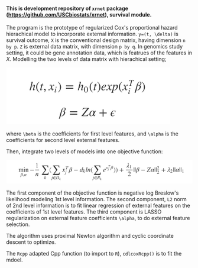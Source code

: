 <!-- README.md is generated from README.Rmd. Please edit that file -->

#### This is development repository of `xrnet` package (https://github.com/USCbiostats/xrnet), __survival module__. 

The program is the prototype of regularized Cox's proportional hazard hierachical model to incorporate external information. `y=(t, \delta)` is survival outcome, `X` is the conventional design matrix, having dimension `n by p`. `Z` is external data matrix, with dimension `p by q`. In genomics study setting, it could be gene annotation data, which is featrues of the features in $X$. Modelling the two levels of data matrix with hierachical setting;

![](figures/fig_1.png) 

where `\beta` is the coefficients for first level features, and `\alpha` is the coefficients for second level external features.

Then, integrate two levels of models into one objective function:

![](figures/fig_2.png) 

The first component of the objective function is negative log Breslow's likelihood modeling 1st level information. The second component, `L2` norm of 2nd level information is to fit linear regression of external features on the coefficients of 1st level features. The third component is LASSO regularization on external feature coefficients `\alpha`, to do external feature selection. 

The algorithm uses proximal Newton algorithm and cyclic coordinate descent to optimize.

The `Rcpp` adapted Cpp function (to import to `R`), `cdlcoxRcpp()` is to fit the mdoel.

